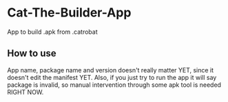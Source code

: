 # Cat-The-Builder-App
App to build .apk from .catrobat

## How to use
App name, package name and version doesn't really matter YET, since it doesn't edit the manifest YET. Also, if you just try to run the app it will say package is invalid, so manual intervention through some apk tool is needed RIGHT NOW.
